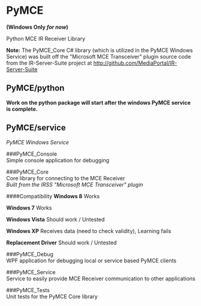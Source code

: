 PyMCE
=====
**(Windows Only *for now*)**

Python MCE IR Receiver Library

**Note:** The PyMCE_Core C# library (which is utilized in the PyMCE Windows Service)  was built off
the "Microsoft MCE Transceiver" plugin source code from the IR-Server-Suite project at
http://github.com/MediaPortal/IR-Server-Suite


PyMCE/python
------------------
**Work on the python package will start after the windows PyMCE service is complete.**

PyMCE/service
------------------
*PyMCE Windows Service*

###PyMCE_Console    
Simple console application for debugging

###PyMCE_Core    
Core library for connecting to the MCE Receiver    
*Built from the IRSS "Microsoft MCE Transceiver" plugin*

####Compatibility
**Windows 8** Works

**Windows 7** Works

**Windows Vista** Should work / Untested

**Windows XP** Receives data (need to check validity), Learning fails

**Replacement Driver** Should work / Untested



###PyMCE_Debug   
WPF application for debugging local or service based PyMCE clients

###PyMCE_Service    
Service to easily provide MCE Receiver communication to other applications

###PyMCE_Tests    
Unit tests for the PyMCE Core library
